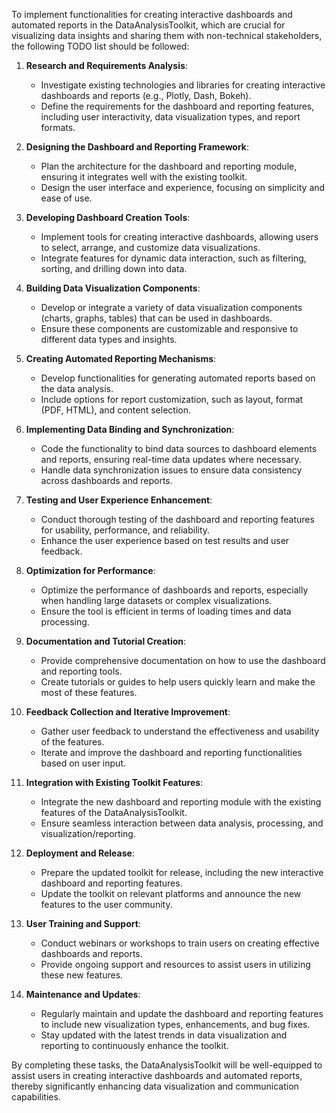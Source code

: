 To implement functionalities for creating interactive dashboards and automated reports in the DataAnalysisToolkit, which are crucial for visualizing data insights and sharing them with non-technical stakeholders, the following TODO list should be followed:

1. **Research and Requirements Analysis**:
   - Investigate existing technologies and libraries for creating interactive dashboards and reports (e.g., Plotly, Dash, Bokeh).
   - Define the requirements for the dashboard and reporting features, including user interactivity, data visualization types, and report formats.

2. **Designing the Dashboard and Reporting Framework**:
   - Plan the architecture for the dashboard and reporting module, ensuring it integrates well with the existing toolkit.
   - Design the user interface and experience, focusing on simplicity and ease of use.

3. **Developing Dashboard Creation Tools**:
   - Implement tools for creating interactive dashboards, allowing users to select, arrange, and customize data visualizations.
   - Integrate features for dynamic data interaction, such as filtering, sorting, and drilling down into data.

4. **Building Data Visualization Components**:
   - Develop or integrate a variety of data visualization components (charts, graphs, tables) that can be used in dashboards.
   - Ensure these components are customizable and responsive to different data types and insights.

5. **Creating Automated Reporting Mechanisms**:
   - Develop functionalities for generating automated reports based on the data analysis.
   - Include options for report customization, such as layout, format (PDF, HTML), and content selection.

6. **Implementing Data Binding and Synchronization**:
   - Code the functionality to bind data sources to dashboard elements and reports, ensuring real-time data updates where necessary.
   - Handle data synchronization issues to ensure data consistency across dashboards and reports.

7. **Testing and User Experience Enhancement**:
   - Conduct thorough testing of the dashboard and reporting features for usability, performance, and reliability.
   - Enhance the user experience based on test results and user feedback.

8. **Optimization for Performance**:
   - Optimize the performance of dashboards and reports, especially when handling large datasets or complex visualizations.
   - Ensure the tool is efficient in terms of loading times and data processing.

9. **Documentation and Tutorial Creation**:
    - Provide comprehensive documentation on how to use the dashboard and reporting tools.
    - Create tutorials or guides to help users quickly learn and make the most of these features.

10. **Feedback Collection and Iterative Improvement**:
    - Gather user feedback to understand the effectiveness and usability of the features.
    - Iterate and improve the dashboard and reporting functionalities based on user input.

11. **Integration with Existing Toolkit Features**:
    - Integrate the new dashboard and reporting module with the existing features of the DataAnalysisToolkit.
    - Ensure seamless interaction between data analysis, processing, and visualization/reporting.

12. **Deployment and Release**:
    - Prepare the updated toolkit for release, including the new interactive dashboard and reporting features.
    - Update the toolkit on relevant platforms and announce the new features to the user community.

13. **User Training and Support**:
    - Conduct webinars or workshops to train users on creating effective dashboards and reports.
    - Provide ongoing support and resources to assist users in utilizing these new features.

14. **Maintenance and Updates**:
    - Regularly maintain and update the dashboard and reporting features to include new visualization types, enhancements, and bug fixes.
    - Stay updated with the latest trends in data visualization and reporting to continuously enhance the toolkit.

By completing these tasks, the DataAnalysisToolkit will be well-equipped to assist users in creating interactive dashboards and automated reports, thereby significantly enhancing data visualization and communication capabilities.

